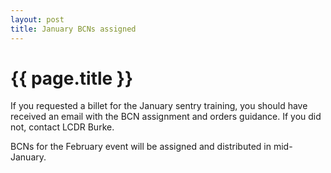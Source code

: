 ```yaml
---
layout: post
title: January BCNs assigned
---
```


{{ page.title }}
================
If you requested a billet for the January sentry training, you should have received an email with the BCN assignment and orders guidance.  If you did not, contact LCDR Burke.

BCNs for the February event will be assigned and distributed in mid-January.
